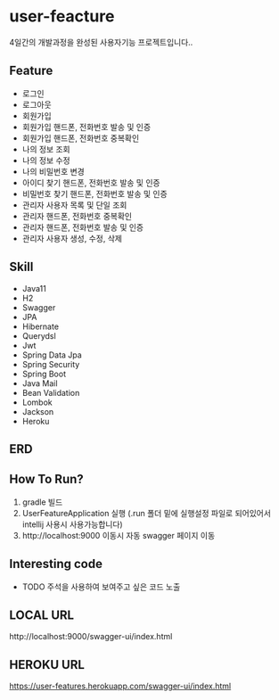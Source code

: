 
# user-feacture
4일간의 개발과정을 완성된 사용자기능 프로젝트입니다..

## Feature
* 로그인
* 로그아웃
* 회원가입
* 회원가입 핸드폰, 전화번호 발송 및 인증
* 회원가입 핸드폰, 전화번호 중복확인
* 나의 정보 조회
* 나의 정보 수정
* 나의 비밀번호 변경
* 아이디 찾기 핸드폰, 전화번호 발송 및 인증
* 비밀번호 찾기 핸드폰, 전화번호 발송 및 인증
* 관리자 사용자 목록 및 단일 조회
* 관리자 핸드폰, 전화번호 중복확인
* 관리자 핸드폰, 전화번호 발송 및 인증
* 관리자 사용자 생성, 수정, 삭제


## Skill
* Java11
* H2
* Swagger
* JPA
* Hibernate
* Querydsl
* Jwt
* Spring Data Jpa
* Spring Security
* Spring Boot
* Java Mail
* Bean Validation
* Lombok
* Jackson
* Heroku

## ERD

## How To Run?
1. gradle 빌드
2. UserFeatureApplication 실행 (.run 폴더 밑에 실행설정 파일로 되어있어서 intellij 사용시 사용가능합니다)
3. http://localhost:9000 이동시 자동 swagger 페이지 이동


## Interesting code
* TODO 주석을 사용하여 보여주고 싶은 코드 노출

## LOCAL URL
http://localhost:9000/swagger-ui/index.html
## HEROKU URL
https://user-features.herokuapp.com/swagger-ui/index.html